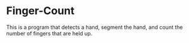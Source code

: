 # Finger-Count
This is a program that detects a hand, segment the hand, and count the number of fingers that are held up.
